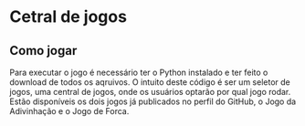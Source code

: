 # Cetral de jogos

## Como jogar

Para executar o jogo é necessário ter o Python instalado e ter feito o download de todos os aqruivos.
O intuito deste código é ser um seletor de jogos, uma central de jogos, onde os usuários optarão por qual jogo rodar.
Estão disponíveis os dois jogos já publicados no perfil do GitHub, o Jogo da Adivinhação e o Jogo de Forca.
